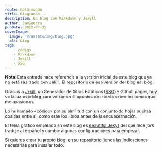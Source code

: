 ```yaml
---
route: hola-mundo
title: Blogeando...
description: Un blog con Markdown y Jekyll
author: JavGuerra
pubDate: 2022-04-21
coverImage:
  image: '@/assets/img/blog.jpg'
  alt: Blog
tags:
    - código
    - Markdown
    - Jekill
    - SSG
---
```


<span class="note">**Nota**: Esta entrada hace referencia a la versión inicial de este blog que ya no está realizado con Jekill. El repositorio de esa versión del blog es: [blog](https://github.com/JavGuerra/javguerra-old.github.io).</span>

Gracias a [Jekill](https://jekyllrb.com/), un Generador de Sitios Estáticos ([SSG](https://www.cloudflare.com/es-es/learning/performance/static-site-generator/))  y Github pages, hoy ve la luz este blog para volcar en él apuntes de interés sobre los temas que me apasionan.

Lo he llamado «códice» por su similitud con un conjunto de hojas sueltas cosidas entre si, como eran los libros antes de la encuadernación. 

El tema gráfico empleado en este blog es [Beautiful Jekyll](https://beautifuljekyll.com/) del que hice _fork_ traduje al español y cambié algunas configuraciones para empezar. 

Si quieres crear tu propio blog, en su [repositorio](https://github.com/daattali/beautiful-jekyll) tienes las indicaciones necesarias para instalar todo.